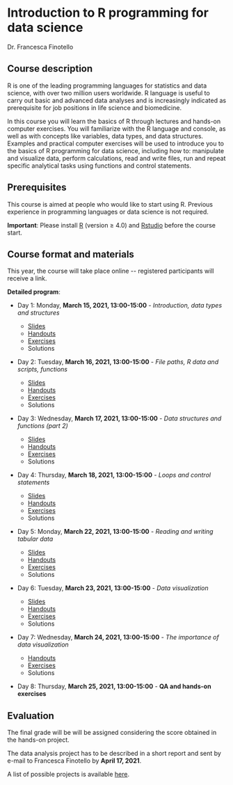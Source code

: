# Introduction to R programming for data science

Dr. Francesca Finotello

## Course description

R is one of the leading programming languages for statistics and data science, with over two million users worldwide. R language is useful to carry out basic and advanced data analyses and is increasingly indicated as prerequisite for job positions in life science and biomedicine.

In this course you will learn the basics of R through lectures and hands-on computer exercises. You will familiarize with the R language and console, as well as with concepts like variables, data types, and data structures. Examples and practical computer exercises will be used to introduce you to the basics of R programming for data science, including how to: manipulate and visualize data, perform calculations, read and write files, run and repeat specific analytical tasks using functions and control statements. 

## Prerequisites

This course is aimed at people who would like to start using R. 
Previous experience in programming languages or data science is not required.

**Important**: Please install [R](https://www.r-project.org/) (version ≥ 4.0) and [Rstudio](https://www.rstudio.com/) before the course start.

## Course format and materials


This year, the course will take place online -- registered participants will receive a link.

**Detailed program**:

* Day 1: Monday, **March 15, 2021, 13:00-15:00** - *Introduction, data types and structures*
  * [Slides](https://raw.githack.com/FFinotello/Rcourse/master/Slides/Rcourse_2021_day1.html)
  * [Handouts](https://github.com/FFinotello/Rcourse/blob/master/Handouts/Rcourse_2021_day1.pdf)
  * [Exercises](https://raw.githack.com/FFinotello/Rcourse/master/Exercises/Rcourse_2021_day1_Ex.html)
  * Solutions
 
* Day 2: Tuesday, **March 16, 2021, 13:00-15:00** - *File paths, R data and scripts, functions*
  * [Slides](https://raw.githack.com/FFinotello/Rcourse/master/Slides/Rcourse_2021_day2.html)
  * [Handouts](https://github.com/FFinotello/Rcourse/blob/master/Handouts/Rcourse_2021_day2.pdf)
  * [Exercises](https://raw.githack.com/FFinotello/Rcourse/master/Exercises/Rcourse_2021_day2_Ex.html)
  * Solutions

* Day 3: Wednesday, **March 17, 2021, 13:00-15:00** - *Data structures and functions (part 2)*
  * [Slides](https://raw.githack.com/FFinotello/Rcourse/master/Slides/Rcourse_2021_day3.html)
  * [Handouts](https://github.com/FFinotello/Rcourse/blob/master/Handouts/Rcourse_2021_day3.pdf)
  * [Exercises](https://raw.githack.com/FFinotello/Rcourse/master/Exercises/Rcourse_2021_day3_Ex.html)
  * Solutions
 
* Day 4: Thursday, **March 18, 2021, 13:00-15:00** - *Loops and control statements*
  * [Slides](https://raw.githack.com/FFinotello/Rcourse/master/Slides/Rcourse_2021_day4.html)
  * [Handouts](https://github.com/FFinotello/Rcourse/blob/master/Handouts/Rcourse_2021_day4.pdf)
  * [Exercises](https://raw.githack.com/FFinotello/Rcourse/master/Exercises/Rcourse_2021_day4_Ex.html)
  * Solutions
  
* Day 5: Monday, **March 22, 2021, 13:00-15:00** - *Reading and writing tabular data*
  * [Slides](https://raw.githack.com/FFinotello/Rcourse/master/Slides/Rcourse_2021_day5.html)
  * [Handouts](https://github.com/FFinotello/Rcourse/blob/master/Handouts/Rcourse_2021_day5.pdf)
  * [Exercises](https://raw.githack.com/FFinotello/Rcourse/master/Exercises/Rcourse_2021_day5_Ex.html)
  * Solutions

* Day 6: Tuesday, **March 23, 2021, 13:00-15:00** - *Data visualization*
  * [Slides](https://raw.githack.com/FFinotello/Rcourse/master/Slides/Rcourse_2021_day6.html)
  * [Handouts](https://github.com/FFinotello/Rcourse/blob/master/Handouts/Rcourse_2021_day6.pdf)
  * [Exercises](https://raw.githack.com/FFinotello/Rcourse/master/Exercises/Rcourse_2021_day6_Ex.html)
  * Solutions

* Day 7: Wednesday, **March 24, 2021, 13:00-15:00** - *The importance of data visualization*
  * [Handouts](https://github.com/FFinotello/Rcourse/blob/master/Handouts/Rcourse_2021_day7.pdf)
  * [Exercises](https://raw.githack.com/FFinotello/Rcourse/master/Exercises/Rcourse_2021_day7_Ex.html)
  * Solutions
 
* Day 8: Thursday, **March 25, 2021, 13:00-15:00** - **QA and hands-on exercises**


## Evaluation

The final grade will be will be assigned considering the score obtained in the hands-on project.

The data analysis project has to be described in a short report and sent by e-mail to Francesca Finotello by **April 17, 2021**. 

A list of possible projects is available [here](https://github.com/FFinotello/Rcourse/tree/master/Projects).
